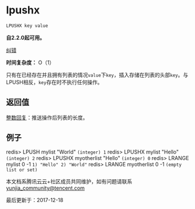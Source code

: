 # lpushx

```javascript
LPUSHX key value
```

**自2.2.0起可用。**

[纠错](javascript:;)

**时间复杂度：** O（1）

只有在已经存在并且拥有列表的情况`value`下`key`，插入存储在列表的头部`key`。与LPUSH相反，`key`存在时不执行任何操作。

## 返回值

[整数回复](https://redis.io/topics/protocol#integer-reply)：推送操作后列表的长度。

## 例子

redis> LPUSH mylist "World" `(integer) 1` redis> LPUSHX mylist "Hello" `(integer) 2` redis> LPUSHX myotherlist "Hello" `(integer) 0` redis> LRANGE mylist 0 -1 `1) "Hello" 2) "World"` redis> LRANGE myotherlist 0 -1 `(empty list or set)`

本文档系腾讯云云+社区成员共同维护，如有问题请联系 yunjia_community@tencent.com

最后更新于：2017-12-18